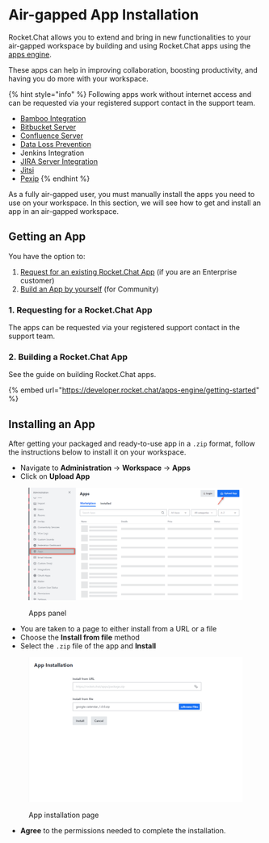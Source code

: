 # Air-gapped App Installation

Rocket.Chat allows you to extend and bring in new functionalities to your air-gapped workspace by building and using Rocket.Chat apps using the [apps engine](https://developer.rocket.chat/apps-engine/rocket.chat-apps-engine).

These apps can help in improving collaboration, boosting productivity, and having you do more with your workspace.

{% hint style="info" %}
Following apps work without internet access and can be requested via your registered support contact in the support team.

* [Bamboo Integration](../../extend-rocket.chat-capabilities/rocket.chat-marketplace/rocket.chat-public-apps-guides/atlassian/bamboo-integration.md)
* [Bitbucket Server](../../extend-rocket.chat-capabilities/rocket.chat-marketplace/rocket.chat-public-apps-guides/atlassian/bitbucket-server-integration.md)
* [Confluence Server](../../extend-rocket.chat-capabilities/rocket.chat-marketplace/rocket.chat-public-apps-guides/atlassian/confluence-server-integration.md)
* [Data Loss Prevention](../../extend-rocket.chat-capabilities/rocket.chat-marketplace/rocket.chat-public-apps-guides/data-loss-prevention-dlp-app.md)
* Jenkins Integration
* [JIRA Server Integration](../../extend-rocket.chat-capabilities/rocket.chat-marketplace/rocket.chat-public-apps-guides/atlassian/jira-server-integration.md)
* [Jitsi](../../use-rocket.chat/rocket.chat-conference-call/conference-call-admin-guide/jitsi-app.md)
* [Pexip](../../use-rocket.chat/rocket.chat-conference-call/conference-call-admin-guide/pexip-app.md)
{% endhint %}

As a fully air-gapped user, you must manually install the apps you need to use on your workspace. In this section, we will see how to get and install an app in an air-gapped workspace.

## Getting an App

You have the option to:

1. [Request for an existing Rocket.Chat App](air-gapped-app-installation.md#1.-requesting-for-a-rocket.chat-app) (if you are an Enterprise customer)
2. [Build an App by yourself](air-gapped-app-installation.md#2.-building-a-rocket.chat-app) (for Community)

### 1. Requesting for a Rocket.Chat App

The apps can be requested via your registered support contact in the support team.

### 2. Building a Rocket.Chat App

See the guide on building Rocket.Chat apps.

{% embed url="https://developer.rocket.chat/apps-engine/getting-started" %}

## Installing an App

After getting your packaged and ready-to-use app in a `.zip` format, follow the instructions below to install it on your workspace.

* &#x20;Navigate to **Administration** -> **Workspace** -> **Apps**
* Click on **Upload App**

<figure><img src="../../.gitbook/assets/Apps panel.png" alt=""><figcaption><p>Apps panel</p></figcaption></figure>

* You are taken to a page to either install from a URL or a file
* Choose the **Install from file** method&#x20;
* Select the `.zip` file of the app and **Install**

<figure><img src="../../.gitbook/assets/App installation page.png" alt=""><figcaption><p>App installation page</p></figcaption></figure>

* **Agree** to the permissions needed to complete the installation.

